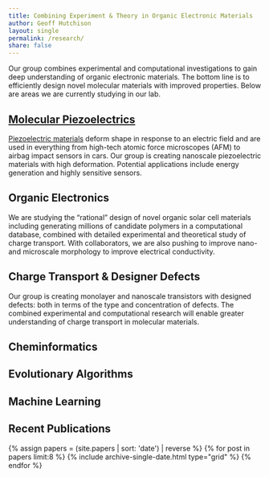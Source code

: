 ```yaml
---
title: Combining Experiment & Theory in Organic Electronic Materials
author: Geoff Hutchison
layout: single
permalink: /research/
share: false
---
```


Our group combines experimental and computational investigations to gain deep understanding of organic electronic materials. The bottom line is to efficiently design novel molecular materials with improved properties. Below are areas we are currently studying in our lab.

## [Molecular Piezoelectrics](/piezoelectrics/)

[Piezoelectric materials](/piezoelectrics) deform shape in response to an electric field and are used in everything from high-tech atomic force microscopes (AFM) to airbag impact sensors in cars. Our group is creating nanoscale piezoelectric materials with high deformation. Potential applications include energy generation and highly sensitive sensors.

## Organic Electronics

We are studying the &#8220;rational&#8221; design of novel organic solar cell materials including generating millions of candidate polymers in a computational database, combined with detailed experimental and theoretical study of charge transport. With collaborators, we are also pushing to improve nano- and microscale morphology to improve electrical conductivity.

## Charge Transport & Designer Defects

Our group is creating monolayer and nanoscale transistors with designed defects: both in terms of the type and concentration of defects. The combined experimental and computational research will enable greater understanding of charge transport in molecular materials.

## Cheminformatics


## Evolutionary Algorithms


## Machine Learning

## Recent Publications

<div class="grid__wrapper">
  {% assign papers = (site.papers | sort: 'date') | reverse %}
  {% for post in papers limit:8 %}
      {% include archive-single-date.html type="grid" %}
  {% endfor %}
</div>
